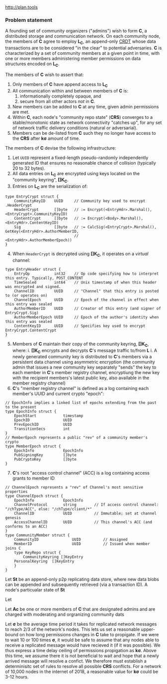 

http://plan.tools

### Problem statement

A founding set of community organizers ("admins") wish to form **C**, a distributed storage and communication network. On each community node, the members of **C** agree to employ **L<sub>C</sub>**, an append-only [CRDT](https://en.wikipedia.org/wiki/Conflict-free_replicated_data_type) whose data transactions are to be considered "in the clear" to potential adversaries.   **C** is characterized by a set of community members at a given point in time, with one or more members administering member permissions on data structures encoded on **L<sub>C</sub>**.

The members of **C** wish to assert that:
   1. Only members of **C** have append access to **L<sub>C</sub>**
   1. All communication within and between members of **C** is:
      1. informationally completely opaque, and
      2. secure from all other actors *not* in **C**.
   2. New members can be added to **C** at any time, given admin permissions are met.
   3. Within **C**, each node's "community repo state" (**CRS**) converges to a stable/monotonic state as network connectivity "catches up", for any set of network traffic delivery conditions (natural or adversarial).
   4. Members can be de-listed from **C** such they no longer have access to the **CRS** after **kσ** amount of time.


The members of **C** devise the following infrastructure:
   1. Let `UUID` represent a fixed-length pseudo-randomly independently generated ID that ensures no reasonable chance of collision (typically 20 to 32 bytes).
   2. All data entries on **L<sub>C</sub>** are encrypted using keys located on the "community keyring", **[]K<sub>C</sub>**.
   3. Entries on **L<sub>C</sub>** are the serialization of:
   ```
   type EntryCrypt struct {
       CommunityKeyID    UUID     // Community key used to encrypt .HeaderCrypt
       HeaderCrypt       []byte   // := Encrypt(<EntryHdr>.Marshal(), <EntryCrypt>.CommunityKeyID)
       ContentCrypt      []byte   // := Encrypt(<Body>.Marshal(), <EntryHdr>.ContentKeyID)
       Sig               []byte   // := CalcSig(<EntryCrypt>.Marshal(), GetKey(<EntryHdr>.AuthorMemberID,
                                  //                                           <EntryHdr>.AuthorMemberEpoch))
   }
   ```
   4. When `HeaderCrypt` is decrypted using **[]K<sub>C</sub>**, it operates on a _virtual_ channel:
   ```
   type EntryHeader struct {
       EntryOp           int32    // Op code specifying how to interpret this entry. Typically, POST_CONTENT
       TimeSealed        int64    // Unix timestamp of when this header was encrypted and signed.
       ChannelID         UUID     // "Channel" that this entry is posted to (or operates on)
       ChannelEpoch      UUID     // Epoch of the channel in effect when this entry was sealed
       AuthorMemberID    UUID     // Creator of this entry (and signer of EntryCrypt.Sig)
       AuthorMemberEpoch UUID     // Epoch of the author's identity when this entry was sealed
       ContentKeyID      UUID     // Specifies key used to encrypt EntryCrypt.ContentCrypt
   }
   ```
   5. Members of **C** maintain their copy of the community keyring, **[]K<sub>C</sub>**, where:
        i. **[]K<sub>C</sub>** encrypts and decrypts **C**'s message traffic to/from **L**
        i. A newly generated community key is distributed to **C**'s members via a persistent data channel using asymmetric encryption (the community admin that issues a new community key separately "sends" the key to each member in **C**'s member registry channel, encryptiung the new key with the recipient members's latest public key, also available in the member registry channel)
   6. **C**'s "member registry channel" is defined as a log containing each member's UUID and current crypto "epoch":
```
// EpochInfo implies a linked list of epochs extending from the past to the present
type EpochInfo struct {
    EpochStart            timestamp
    EpochID               UUID
    PrevEpochID           UUID
    TransitionSecs        int
}
// MemberEpoch represents a public "rev" of a community member's crypto
type MemberEpoch struct {
    EpochInfo             EpochInfo
    PubSigningKey         []byte
    PubCryptoKey          []byte
}
```
   7. **C**'s root "access control channel" (ACC) is a log containing access grants to member ID



```
// ChannelEpoch represents a "rev" of Channel's most sensitive properties
type ChannelEpoch struct {
    EpochInfo             EpochInfo
    ChannelProtocol       string        // If access control channel: "/chType/ACC", else: "/chType/client/*"
    ChannelID             UUID          // Immutable; set at channel genesis
    AccessChannelID       UUID          // This channel's ACC (and conforms to an ACC) 
}
type CommunityMember struct {
    CommunityID               UUID          // Assigned 
    MemberID                  UUID          // Issued when member joins C
    type KeyRepo struct {
        CommunityKeyring []KeyEntry
    PersonalKeyring  []KeyEntry
    }
}
```
Let **St** be an append-only p2p replicating data store, where new data blobs can be appended and subsequently retrieved (via a transaction ID).  A node's particualar state of **St**

Let 

Let **Ac** be one or more members of **C** that are designated admins and are charged with moderating and orgranizing community dats 




Let **σ** be the average time period it takes for replicated network messages to reach 2/3 of the network's nodes.  This lets us set a reasonable upper-bound on how long permissions changes in **C** take to propigate.  If we were to wait 10 or 100 times **σ**, it would be safe to assume that any nodes able to receive a replicated message would have recieved it (if it was possible).  We thus express a time delay ceiling of permissions propigation as **kσ**.  Above this time, we assume there it is not beneficial to wait and hope that a newly arrived message will resolve a confict.  We therefore must establish a determinisitc set of rules to resolve all possible **CRS** conflicts.  For a network of 10,000 nodes in the internet of 2018, a reasonable value for **kσ** could be 3-12 hours. 


